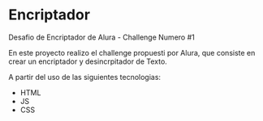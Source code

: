# Encriptador

Desafio de Encriptador de Alura - Challenge Numero #1

En este proyecto realizo el challenge propuesti por Alura, que consiste en crear un encriptador y desincrpitador de Texto.

A partir del uso de las siguientes tecnologias:

- HTML
- JS
- CSS
